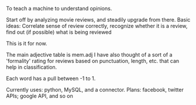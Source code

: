 To teach a machine to understand opinions.

Start off by analyzing movie reviews, and steadily upgrade from there.
Basic ideas: Correlate sense of review correctly, recognize whether it is a review, find out (if possible) what is being reviewed

This is it for now.

The main adjective table is mem.adj
I have also thought of a sort of a 'formality' rating for reviews based on punctuation, length, etc. that can help in classification.

Each word has a pull between -1 to 1.

Currently uses: python, MySQL, and a connector.
Plans: facebook, twitter APIs; google API, and so on

